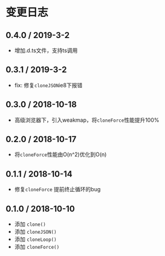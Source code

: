 # 变更日志

## 0.4.0 / 2019-3-2

- 增加.d.ts文件，支持ts调用

## 0.3.1 / 2019-3-2

- fix: 修复`cloneJSON`ie8下报错

## 0.3.0 / 2018-10-18

- 高级浏览器下，引入weakmap，将`cloneForce`性能提升100%

## 0.2.0 / 2018-10-17

- 将`cloneForce`性能由O(n^2)优化到O(n)

## 0.1.1 / 2018-10-14

- 修复`cloneForce` 提前终止循环的bug

## 0.1.0 / 2018-10-10

- 添加 `clone()`
- 添加 `cloneJSON()`
- 添加 `cloneLoop()`
- 添加 `cloneForce()`
